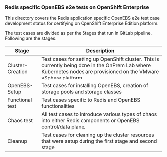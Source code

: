 ### Redis specific OpenEBS e2e tests on OpenShift Enterprise

This directory covers the Redis application specific OpenEBS e2e test case development status for certifying on OpenShift Enterprise Edition platform.

The test cases are divided as per the Stages that run in GitLab pipeline. Following are the stages.

| Stage            | Description                                                  |
| ---------------- | ------------------------------------------------------------ |
| Cluster-Creation | Test cases for setting up OpenShift cluster. This is currently being done in the OnPrem Lab where Kubernetes nodes are provisioned on the VMware vSphere platform |
| OpenEBS-Setup    | Test cases for installing OpenEBS, creation of storage pools and storage classes |
| Functional test  | Test cases specific to Redis and OpenEBS functionalities     |
| Chaos test       | All test cases to introduce various types of chaos into either Redis components or OpenEBS control/data plane. |
| Cleanup          | Test cases for cleaning up the cluster resources that were setup during the first stage and second stage |